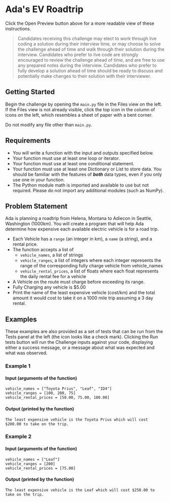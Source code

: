 # Ada's EV Roadtrip 

Click the Open Preview button above for a more readable view of these instructions.

>Candidates receiving this challenge may elect to work through live coding a solution during their interview time, or may choose to solve the challenge ahead of time and walk through their solution during the interview. Candidates who prefer to live code are strongly encouraged to review the challenge ahead of time, and are free to use any prepared notes during the interview. Candidates who prefer to fully develop a solution ahead of time should be ready to discuss and potentially make changes to their solution with their interviewer.

## Getting Started

Begin the challenge by opening the `main.py` file in the Files view on the left. If the Files view is not already visible, click the top icon in the column of icons on the left, which resembles a sheet of paper with a bent corner.

Do not modify any file other than `main.py`.

## Requirements
- You will write a function with the input and outputs specified below.
- Your function must use at least one loop or iterator.
- Your function must use at least one conditional statement.
- Your function must use at least one Dictionary or List to store data. You should be familiar with the features of _**both**_ data types, even if you only use one in your function.
- The Python module math is imported and available to use but not required. Please do not import any additional modules (such as NumPy). 

## Problem Statement
Ada is planning a roadtrip from Helena, Montana to Adiecon in Seattle, Washington (1000km). You will create a program that will help Ada determine how expensive each available electric vehicle is for a road trip.

- Each Vehicle has a `range` (an integer in km), a `name` (a string), and a rental price.
- The function accepts a list of 
  - `vehicle_names`, a list of strings 
  - `vehicle_ranges`, a list of integers where each integer represents the range of the corresponding fully charge vehicle from vehicle_names
  - `vehicle_rental_prices`, a list of floats where each float represents the daily rental fee for a vehicle
- A Vehicle on the route must charge before exceeding its range.
- Fully Charging any vehicle is $5.00
- Print the name of the least expensive vehicle (cost/km) and the total amount it would cost to take it on a 1000 mile trip assuming a 3 day rental.

## Examples

These examples are also provided as a set of tests that can be run from the Tests panel at the left (the icon looks like a check mark). Clicking the Run tests button will run the Challenge inputs against your code, displaying either a success message, or a message about what was expected and what was observed.

### Example 1
#### Input (arguments of the function)
```
vehicle_names = ["Toyota Prius", "Leaf", "ID4"]
vehicle_ranges = [100, 200, 75]
vehicle_rental_prices = [50.00, 75.00, 100.00]
```
#### Output (printed by the function)
```
The least expensive vehicle is the Toyota Prius which will cost $200.00 to take on the trip.
```

### Example 2
#### Input (arguments of the function)
```
vehicle_names = ["Leaf"]
vehicle_ranges = [200]
vehicle_rental_prices = [75.00]
```
#### Output (printed by the function)
```
The least expensive vehicle is the Leaf which will cost $250.00 to take on the trip.
```
